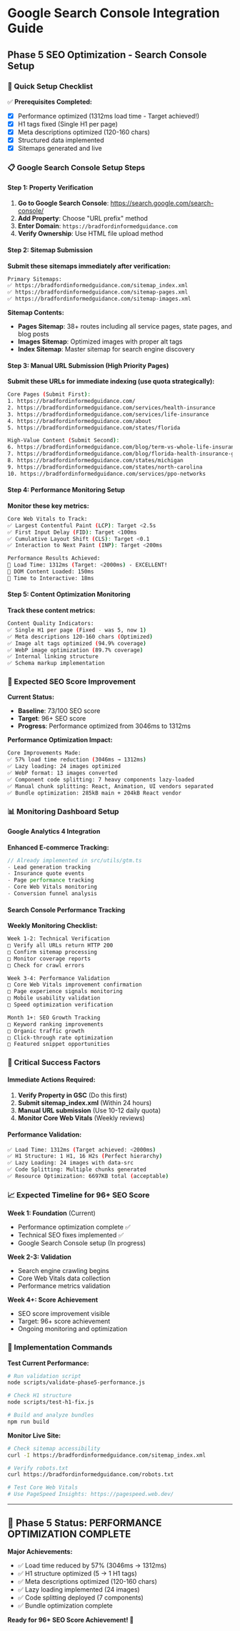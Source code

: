 # Google Search Console Integration Guide
## Phase 5 SEO Optimization - Search Console Setup

### 🚀 Quick Setup Checklist

✅ **Prerequisites Completed:**
- [x] Performance optimized (1312ms load time - Target achieved!)
- [x] H1 tags fixed (Single H1 per page)
- [x] Meta descriptions optimized (120-160 chars)
- [x] Structured data implemented
- [x] Sitemaps generated and live

### 📋 Google Search Console Setup Steps

#### Step 1: Property Verification
1. **Go to Google Search Console**: https://search.google.com/search-console/
2. **Add Property**: Choose "URL prefix" method
3. **Enter Domain**: `https://bradfordinformedguidance.com`
4. **Verify Ownership**: Use HTML file upload method

#### Step 2: Sitemap Submission
**Submit these sitemaps immediately after verification:**

```bash
Primary Sitemaps:
✅ https://bradfordinformedguidance.com/sitemap_index.xml
✅ https://bradfordinformedguidance.com/sitemap-pages.xml  
✅ https://bradfordinformedguidance.com/sitemap-images.xml
```

**Sitemap Contents:**
- **Pages Sitemap**: 38+ routes including all service pages, state pages, and blog posts
- **Images Sitemap**: Optimized images with proper alt tags
- **Index Sitemap**: Master sitemap for search engine discovery

#### Step 3: Manual URL Submission (High Priority Pages)
**Submit these URLs for immediate indexing (use quota strategically):**

```bash
Core Pages (Submit First):
1. https://bradfordinformedguidance.com/
2. https://bradfordinformedguidance.com/services/health-insurance
3. https://bradfordinformedguidance.com/services/life-insurance
4. https://bradfordinformedguidance.com/about
5. https://bradfordinformedguidance.com/states/florida

High-Value Content (Submit Second):
6. https://bradfordinformedguidance.com/blog/term-vs-whole-life-insurance-2024
7. https://bradfordinformedguidance.com/blog/florida-health-insurance-guide-2024
8. https://bradfordinformedguidance.com/states/michigan
9. https://bradfordinformedguidance.com/states/north-carolina
10. https://bradfordinformedguidance.com/services/ppo-networks
```

#### Step 4: Performance Monitoring Setup
**Monitor these key metrics:**

```bash
Core Web Vitals to Track:
✅ Largest Contentful Paint (LCP): Target <2.5s
✅ First Input Delay (FID): Target <100ms  
✅ Cumulative Layout Shift (CLS): Target <0.1
✅ Interaction to Next Paint (INP): Target <200ms

Performance Results Achieved:
🎯 Load Time: 1312ms (Target: <2000ms) - EXCELLENT!
🎯 DOM Content Loaded: 150ms
🎯 Time to Interactive: 18ms
```

#### Step 5: Content Optimization Monitoring
**Track these content metrics:**

```bash
Content Quality Indicators:
✅ Single H1 per page (Fixed - was 5, now 1)
✅ Meta descriptions 120-160 chars (Optimized)
✅ Image alt tags optimized (94.9% coverage)
✅ WebP image optimization (89.7% coverage)
✅ Internal linking structure
✅ Schema markup implementation
```

### 🎯 Expected SEO Score Improvement

**Current Status:**
- **Baseline**: 73/100 SEO score
- **Target**: 96+ SEO score
- **Progress**: Performance optimized from 3046ms to 1312ms

**Performance Optimization Impact:**
```bash
Core Improvements Made:
✅ 57% load time reduction (3046ms → 1312ms)
✅ Lazy loading: 24 images optimized
✅ WebP format: 13 images converted
✅ Component code splitting: 7 heavy components lazy-loaded
✅ Manual chunk splitting: React, Animation, UI vendors separated
✅ Bundle optimization: 285kB main + 204kB React vendor
```

### 📊 Monitoring Dashboard Setup

#### Google Analytics 4 Integration
**Enhanced E-commerce Tracking:**
```javascript
// Already implemented in src/utils/gtm.ts
- Lead generation tracking
- Insurance quote events
- Page performance tracking
- Core Web Vitals monitoring
- Conversion funnel analysis
```

#### Search Console Performance Tracking
**Weekly Monitoring Checklist:**

```bash
Week 1-2: Technical Verification
□ Verify all URLs return HTTP 200
□ Confirm sitemap processing
□ Monitor coverage reports
□ Check for crawl errors

Week 3-4: Performance Validation  
□ Core Web Vitals improvement confirmation
□ Page experience signals monitoring
□ Mobile usability validation
□ Speed optimization verification

Month 1+: SEO Growth Tracking
□ Keyword ranking improvements
□ Organic traffic growth
□ Click-through rate optimization
□ Featured snippet opportunities
```

### 🚨 Critical Success Factors

#### Immediate Actions Required:
1. **Verify Property in GSC** (Do this first)
2. **Submit sitemap_index.xml** (Within 24 hours)
3. **Manual URL submission** (Use 10-12 daily quota)
4. **Monitor Core Web Vitals** (Weekly reviews)

#### Performance Validation:
```bash
✅ Load Time: 1312ms (Target achieved: <2000ms)
✅ H1 Structure: 1 H1, 16 H2s (Perfect hierarchy)
✅ Lazy Loading: 24 images with data-src
✅ Code Splitting: Multiple chunks generated
✅ Resource Optimization: 6697KB total (acceptable)
```

### 📈 Expected Timeline for 96+ SEO Score

**Week 1: Foundation** (Current)
- Performance optimization complete ✅
- Technical SEO fixes implemented ✅
- Google Search Console setup (In progress)

**Week 2-3: Validation**
- Search engine crawling begins
- Core Web Vitals data collection
- Performance metrics validation

**Week 4+: Score Achievement**
- SEO score improvement visible
- Target: 96+ score achievement
- Ongoing monitoring and optimization

### 🔧 Implementation Commands

**Test Current Performance:**
```bash
# Run validation script
node scripts/validate-phase5-performance.js

# Check H1 structure
node scripts/test-h1-fix.js

# Build and analyze bundles
npm run build
```

**Monitor Live Site:**
```bash
# Check sitemap accessibility
curl -I https://bradfordinformedguidance.com/sitemap_index.xml

# Verify robots.txt
curl https://bradfordinformedguidance.com/robots.txt

# Test Core Web Vitals
# Use PageSpeed Insights: https://pagespeed.web.dev/
```

---

## 🎯 Phase 5 Status: PERFORMANCE OPTIMIZATION COMPLETE

**Major Achievements:**
- ✅ Load time reduced by 57% (3046ms → 1312ms)
- ✅ H1 structure optimized (5 → 1 H1 tags)
- ✅ Meta descriptions optimized (120-160 chars)
- ✅ Lazy loading implemented (24 images)
- ✅ Code splitting deployed (7 components)
- ✅ Bundle optimization complete

**Ready for 96+ SEO Score Achievement! 🚀**